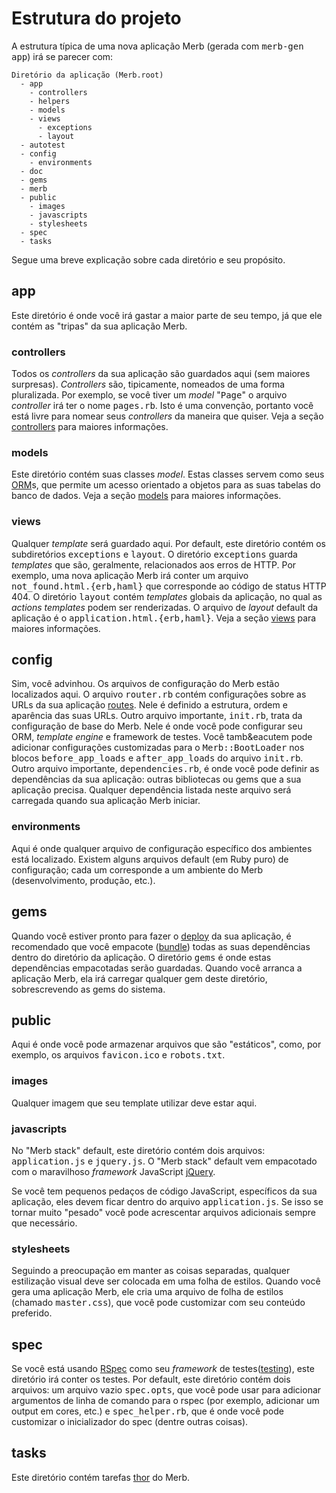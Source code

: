 # Estrutura do projeto
A estrutura t&iacute;pica de uma nova aplica&ccedil;&atilde;o Merb (gerada com <tt>merb-gen app</tt>)
irá se parecer com:

    Diretório da aplicação (Merb.root)
      - app
        - controllers
        - helpers
        - models
        - views
          - exceptions
          - layout
      - autotest
      - config
        - environments
      - doc
      - gems
      - merb
      - public
        - images
        - javascripts
        - stylesheets
      - spec
      - tasks

Segue uma breve explicação sobre cada diretório e seu propósito.

## app
Este diretório é onde você irá gastar a maior parte de seu tempo,
já que ele contém as "tripas" da sua aplicação Merb.

### controllers
Todos os <i>controllers</i> da sua aplica&ccedil;&atilde;o s&atilde;o guardados aqui (sem maiores surpresas).
<i>Controllers</i> s&atilde;o, tipicamente, nomeados de uma forma pluralizada.
Por exemplo, se voc&ecirc; tiver um <i>model</i> "<tt>Page</tt>" o arquivo <i>controller</i> ir&aacute; ter o nome <tt>pages.rb</tt>.
Isto &eacute; uma conven&ccedil;&atilde;o, portanto voc&ecirc; est&aacute; livre para nomear seus <i>controllers</i> da maneira que quiser.
Veja a seção [controllers][] para maiores informações.

### models
Este diret&oacute;rio cont&eacute;m suas classes <i>model</i>.
Estas classes servem como seus [ORM][]s,
que permite um acesso orientado a objetos para as suas tabelas do banco de dados.
Veja a seção [models][] para maiores informações.

### views
Qualquer <i>template</i> ser&aacute; guardado aqui.
Por default, este diret&oacute;rio cont&eacute;m os subdiret&oacute;rios <tt>exceptions</tt>
e <tt>layout</tt>.
O diret&oacute;rio <tt>exceptions</tt> guarda <i>templates</i> que s&atilde;o, geralmente,
relacionados aos erros de HTTP.
Por exemplo, uma nova aplica&ccedil;&atilde;o Merb ir&aacute; conter um
arquivo <tt>not_found.html.{erb,haml}</tt> que corresponde ao c&oacute;digo
de status HTTP 404.
O diret&oacute;rio <tt>layout</tt> cont&eacute;m <i>templates</i> globais da aplica&ccedil;&atilde;o,
no qual as <i>actions templates</i> podem ser renderizadas.
O arquivo de <i>layout</i> default da aplica&ccedil;&atilde;o &eacute; o
<tt>application.html.{erb,haml}</tt>.
Veja a seção [views][] para maiores informações.

## config
Sim, voc&ecirc; advinhou.
Os arquivos de configura&ccedil;&atilde;o do Merb est&atilde;o localizados aqui.
O arquivo <tt>router.rb</tt> cont&eacute;m configura&ccedil;&otilde;es 
sobre as URLs da sua aplica&ccedil;&atilde;o [routes][].
Nele &eacute; definido a estrutura, ordem e apar&ecirc;ncia das suas URLs.
Outro arquivo importante, <tt>init.rb</tt>, trata da configura&ccedil;&atilde;o de base do Merb.
Nele &eacute; onde voc&ecirc; pode configurar seu ORM, <i>template engine</i> e framework de testes.
Voc&ecirc; tamb&eacutem pode adicionar configura&ccedil;&otilde;es customizadas
para o <tt>Merb::BootLoader</tt> nos blocos <tt>before_app_loads</tt> e <tt>after_app_loads</tt> do 
arquivo <tt>init.rb</tt>.
Outro arquivo importante, <tt>dependencies.rb</tt>,
&eacute; onde voc&ecirc; pode definir as depend&ecirc;ncias da sua aplica&ccedil;&atilde;o:
outras bibliotecas ou gems que a sua aplica&ccedil;&atilde;o precisa.
Qualquer depend&ecirc;ncia listada neste arquivo ser&aacute; carregada
quando sua aplica&ccedil;&atilde;o Merb iniciar.

### environments
Aqui é onde qualquer arquivo de configuração específico dos ambientes está localizado.
Existem alguns arquivos default (em Ruby puro) de configuração; cada um corresponde
a um ambiente do Merb (desenvolvimento, produção, etc.).

## gems
Quando voc&ecirc; estiver pronto para fazer o [deploy][] da sua aplica&ccedil;&atilde;o,
&eacute; recomendado que voc&ecirc; empacote ([bundle][]) todas as suas depend&ecirc;ncias
dentro do diret&oacute;rio da aplica&ccedil;&atilde;o.
O diret&oacute;rio <tt>gems</tt> &eacute; onde estas depend&ecirc;ncias empacotadas ser&atilde;o guardadas.
Quando voc&ecirc; arranca a aplica&ccedil;&atilde;o Merb, ela ir&aacute; 
carregar qualquer gem deste diret&oacute;rio, sobrescrevendo as gems do sistema.

## public
Aqui &eacute; onde voc&ecirc; pode armazenar arquivos que s&atilde;o "est&aacute;ticos",
como, por exemplo, os arquivos <tt>favicon.ico</tt> e <tt>robots.txt</tt>.

### images
Qualquer imagem que seu template utilizar deve estar aqui.

### javascripts
No "Merb stack" default, este diret&oacute;rio cont&eacute;m dois arquivos:
<tt>application.js</tt> e <tt>jquery.js</tt>.
O "Merb stack" default vem empacotado com o maravilhoso
<i>framework</i> JavaScript [jQuery][].

Se voc&ecirc; tem pequenos peda&ccedil;os de c&oacute;digo JavaScript, espec&iacute;ficos da sua aplica&ccedil;&atilde;o,
eles devem ficar dentro do arquivo <tt>application.js</tt>.
Se isso se tornar muito "pesado" você pode acrescentar arquivos adicionais sempre que necessário.

### stylesheets
Seguindo a preocupa&ccedil;&atilde;o em manter as coisas separadas,
qualquer estiliza&ccedil;&atilde;o visual deve ser colocada em uma folha de estilos.
Quando voc&ecirc; gera uma aplica&ccedil;&atilde;o Merb, ele cria uma arquivo
de folha de estilos (chamado <tt>master.css</tt>),
que você pode customizar com seu conteúdo preferido.

## spec
Se voc&ecirc; est&aacute; usando [RSpec][] como seu <i>framework</i> de testes([testing][]),
este diret&oacute;rio ir&aacute; conter os testes.
Por default, este diret&oacute;rio cont&eacute;m dois arquivos:
um arquivo vazio <tt>spec.opts</tt>,
que voc&ecirc; pode usar para adicionar argumentos de linha de comando para o rspec
(por exemplo, adicionar um output em cores, etc.) e <tt>spec_helper.rb</tt>,
que &eacute; onde voc&ecirc; pode customizar o inicializador do spec (dentre outras coisas).

## tasks
Este diretório contém tarefas [thor][] do Merb.


[bundle]:           /deployment/bundle
[controllers]:      /getting-started/controllers
[deploy]:           /deployment
[jQuery]:           http://jquery.com/
[models]:           /getting-started/models
[ORM]:              http://en.wikipedia.org/wiki/Object-relational_mapping
[routes]:           /getting-started/router
[RSpec]:            http://rspec.info/
[testing]:          /testing-your-application
[thor]:             http://wiki.merbivore.com/faqs/thor
[views]:            /getting-started/views
